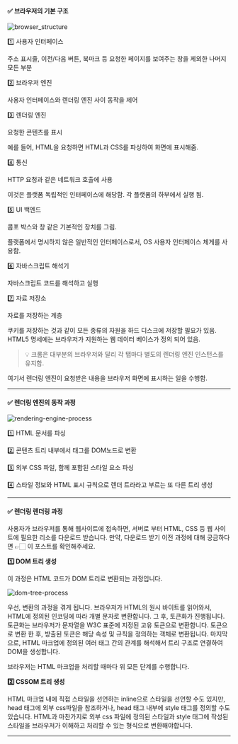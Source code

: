 #### ✅ 브라우저의 기본 구조

![browser_structure](https://github.com/user-attachments/assets/09bce1ce-2b78-4b83-9232-f22b832a66c7)

1️⃣ 사용자 인터페이스

주소 표시줄, 이전/다음 버튼, 북마크 등 요청한 페이지를 보여주는 창을 제외한 나머지 모든 부분

2️⃣ 브라우저 엔진

사용자 인터페이스와 렌더링 엔진 사이 동작을 제어

3️⃣ 렌더링 엔진

요청한 콘텐츠를 표시

예를 들어, HTML을 요청하면 HTML과 CSS를 파싱하여 화면에 표시해줌.

4️⃣ 통신

HTTP 요청과 같은 네트워크 호출에 사용

이것은 플랫폼 독립적인 인터페이스에 해당함. 각 플랫폼의 하부에서 실행 됨.

5️⃣ UI 백엔드

콤포 박스와 창 같은 기본적인 장치를 그림.

플랫폼에서 명시하지 않은 일반적인 인터페이스로서, OS 사용자 인터페이스 체게를 사용함.

6️⃣ 자바스크립트 해석기

자바스크립트 코드를 해석하고 실행

7️⃣ 자료 저장소

자료를 저장하는 계층

쿠키를 저장하는 것과 같이 모든 종류의 자원을 하드 디스크에 저장할 필요가 있음. HTML5 명세에는 브라우저가 지원하는 웹 데이터 베이스가 정의 되어 있음.

> 💡 크롬은 대부분의 브라우저와 달리 각 탭마다 별도의 렌더링 엔진 인스턴스를 유지함.

여기서 렌더링 엔진이 요청받은 내용을 브라우저 화면에 표시하는 일을 수행함.

---

#### ✅ 렌더링 엔진의 동작 과정

![rendering-engine-process](https://github.com/user-attachments/assets/414027df-c74f-4f31-b6b5-6838557ecc56)

1️⃣ HTML 문서를 파싱

2️⃣ 콘텐츠 트리 내부에서 태그를 DOM노드로 변환

3️⃣ 외부 CSS 파일, 함께 포함된 스타일 요소 파싱

4️⃣ 스타일 정보와 HTML 표시 규칙으로 렌더 트라라고 부르는 또 다른 트리 생성

---

#### ✅ 렌더링 렌더링 과정

사용자가 브라우저를 통해 웹사이트에 접속하면, 서버로 부터 HTML, CSS 등 웹 사이트에 필요한 리소를 다운로드 받습니다. 만약, 다운로드 받기 이전 과정에 대해 궁금하다면 👉🏻 [](https://jay-h-blog.vercel.app/about/search-process, "브라우저 주소창에 google.com을 치면 발생하는 일") 이 포스트를 확인해주세요.

**1️⃣ DOM 트리 생성**

이 과정은 HTML 코드가 DOM 트리로 변환되는 과정입니다.

![dom-tree-process](https://github.com/user-attachments/assets/092c8a9a-a48f-4be1-8b83-5118f971accd)

우선, 변환의 과정을 겪게 됩니다. 브라우저가 HTML의 원시 바이트를 읽어와서, HTML에 정의된 인코딩에 따라 개별 문자로 변환합니다. 그 후, 토큰화가 진행됩니다. 토큰화는 브라우저가 문자열을 W3C 표준에 지정된 고유 토큰으로 변환합니다. 토큰으로 변환 한 후, 방출된 토큰은 해당 속성 및 규칙을 정의하는 객체로 변환됩니다. 마지막으로, HTML 마크업에 정의된 여러 태그 간의 관계를 해석해서 트리 구조로 연결하여 DOM을 생성합니다.

브라우저는 HTML 마크업을 처리할 때마다 위 모든 단계를 수행합니다.

**2️⃣ CSSOM 트리 생성**

HTML 마크업 내에 직접 스타일을 선언하는 inline으로 스타일을 선언할 수도 있지만, head 태그에 외부 css파일을 참조하거나, head 태그 내부에 style 태그를 정의할 수도 있습니다. HTML과 마찬가지로 외부 css 파일에 정의된 스타일과 style 태그에 작성된 스타일을 브라우저가 이해하고 처리할 수 있는 형식으로 변환해야합니다.

---

[](https://velog.io/@zaman17/%EA%B8%B0%EC%88%A0%EB%A9%B4%EC%A0%91%EB%8C%80%EB%B9%84-%EB%B8%8C%EB%9D%BC%EC%9A%B0%EC%A0%80-%EB%A0%8C%EB%8D%94%EB%A7%81-%EC%88%9C%EC%84%9C%EC%99%80-%EC%9B%90%EB%A6%AC)

[](https://developer.mozilla.org/ko/docs/Web/Performance/How_browsers_work)

[](https://medium.com/%EA%B0%9C%EB%B0%9C%EC%9E%90%EC%9D%98%ED%92%88%EA%B2%A9/%EB%B8%8C%EB%9D%BC%EC%9A%B0%EC%A0%80%EC%9D%98-%EB%A0%8C%EB%8D%94%EB%A7%81-%EA%B3%BC%EC%A0%95-5c01c4158ce)
